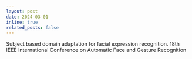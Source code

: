 ```yaml
---
layout: post
date: 2024-03-01
inline: true
related_posts: false
---
```


Subject based domain adaptation for facial expression recognition. 18th IEEE International Conference on Automatic Face and Gesture Recognition